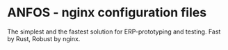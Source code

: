 # ANFOS - nginx configuration files
The simplest and the fastest solution for ERP-prototyping and testing. Fast by Rust, Robust by nginx.
